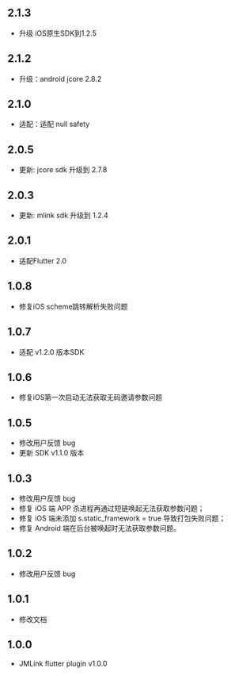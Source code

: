## 2.1.3
+ 升级 iOS原生SDK到1.2.5
## 2.1.2
+ 升级：android jcore 2.8.2
## 2.1.0
+ 适配：适配 null safety
## 2.0.5
+ 更新: jcore sdk 升级到 2.7.8
## 2.0.3
+ 更新: mlink sdk 升级到 1.2.4
## 2.0.1
+ 适配Flutter 2.0
## 1.0.8
+ 修复iOS scheme跳转解析失败问题
## 1.0.7
+ 适配 v1.2.0 版本SDK
## 1.0.6
+ 修复iOS第一次启动无法获取无码邀请参数问题
## 1.0.5
+ 修改用户反馈 bug
+ 更新 SDK v1.1.0 版本
## 1.0.3
+ 修改用户反馈 bug
+ 修复 iOS 端 APP 杀进程再通过短链唤起无法获取参数问题；
+ 修复 iOS 端未添加 s.static_framework = true 导致打包失败问题；
+ 修复 Android 端在后台被唤起时无法获取参数问题。
## 1.0.2
+ 修改用户反馈 bug

## 1.0.1
+ 修改文档

## 1.0.0
+ JMLink flutter plugin v1.0.0

